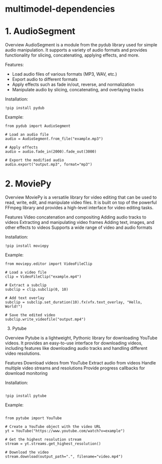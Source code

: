 # multimodel-dependencies


# 1. AudioSegment

Overview
AudioSegment is a module from the pydub library used for simple audio manipulation. It supports a variety of audio formats and provides functionality for slicing, concatenating, applying effects, and more.

Features:
- Load audio files of various formats (MP3, WAV, etc.)
- Export audio to different formats
- Apply effects such as fade in/out, reverse, and normalization
- Manipulate audio by slicing, concatenating, and overlaying tracks

Installation: 
```
!pip install pydub

```
Example:
```
from pydub import AudioSegment

# Load an audio file
audio = AudioSegment.from_file("example.mp3")

# Apply effects
audio = audio.fade_in(2000).fade_out(3000)

# Export the modified audio
audio.export("output.mp3", format="mp3")
```

# 2. MoviePy

Overview
MoviePy is a versatile library for video editing that can be used to read, write, edit, and manipulate video files. It is built on top of the powerful FFmpeg library and provides a high-level interface for video editing tasks.

Features
Video concatenation and compositing
Adding audio tracks to videos
Extracting and manipulating video frames
Adding text, images, and other effects to videos
Supports a wide range of video and audio formats

Installation:
```
!pip install moviepy
```

Example:
```
from moviepy.editor import VideoFileClip

# Load a video file
clip = VideoFileClip("example.mp4")

# Extract a subclip
subclip = clip.subclip(0, 10)

# Add text overlay
subclip = subclip.set_duration(10).fx(vfx.text_overlay, "Hello, World!")

# Save the edited video
subclip.write_videofile("output.mp4")
```

3. Pytube

Overview
Pytube is a lightweight, Pythonic library for downloading YouTube videos. It provides an easy-to-use interface for downloading videos, including features like downloading audio tracks and handling different video resolutions.

Features
Download videos from YouTube
Extract audio from videos
Handle multiple video streams and resolutions
Provide progress callbacks for download monitoring

Installation:
```

!pip install pytube
```

Example:
```

from pytube import YouTube

# Create a YouTube object with the video URL
yt = YouTube("https://www.youtube.com/watch?v=example")

# Get the highest resolution stream
stream = yt.streams.get_highest_resolution()

# Download the video
stream.download(output_path=".", filename="video.mp4")
```













